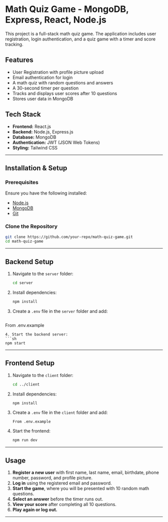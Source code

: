 # Math Quiz Game - MongoDB, Express, React, Node.js

This project is a full-stack math quiz game. The application includes user registration, login authentication, and a quiz game with a timer and score tracking.

## Features
- User Registration with profile picture upload
- Email authentication for login
- A math quiz with random questions and answers
- A 30-second timer per question
- Tracks and displays user scores after 10 questions
- Stores user data in MongoDB

## Tech Stack
- **Frontend:** React.js
- **Backend:** Node.js, Express.js
- **Database:** MongoDB
- **Authentication:** JWT (JSON Web Tokens)
- **Styling:** Tailwind CSS

---

## Installation & Setup
### Prerequisites
Ensure you have the following installed:
- [Node.js](https://nodejs.org/)
- [MongoDB](https://www.mongodb.com/)
- [Git](https://git-scm.com/)

### Clone the Repository
```sh
git clone https://github.com/your-repo/math-quiz-game.git
cd math-quiz-game
```

---

## Backend Setup
1. Navigate to the `server` folder:
   ```sh
   cd server
   ```
2. Install dependencies:
   ```sh
   npm install
   ```
3. Create a `.env` file in the `server` folder and add:
   ```env
  From .env.example
   ```
4. Start the backend server:
   ```sh
   npm start
   ```

---

## Frontend Setup
1. Navigate to the `client` folder:
   ```sh
   cd ../client
   ```
2. Install dependencies:
   ```sh
   npm install
   ```
3. Create a `.env` file in the `client` folder and add:
   ```env
   From .env.example
   ```
4. Start the frontend:
   ```sh
   npm run dev
   ```

---

## Usage
1. **Register a new user** with first name, last name, email, birthdate, phone number, password, and profile picture.
2. **Log in** using the registered email and password.
3. **Start the game**, where you will be presented with 10 random math questions.
4. **Select an answer** before the timer runs out.
5. **View your score** after completing all 10 questions.
6. **Play again or log out.**

---
